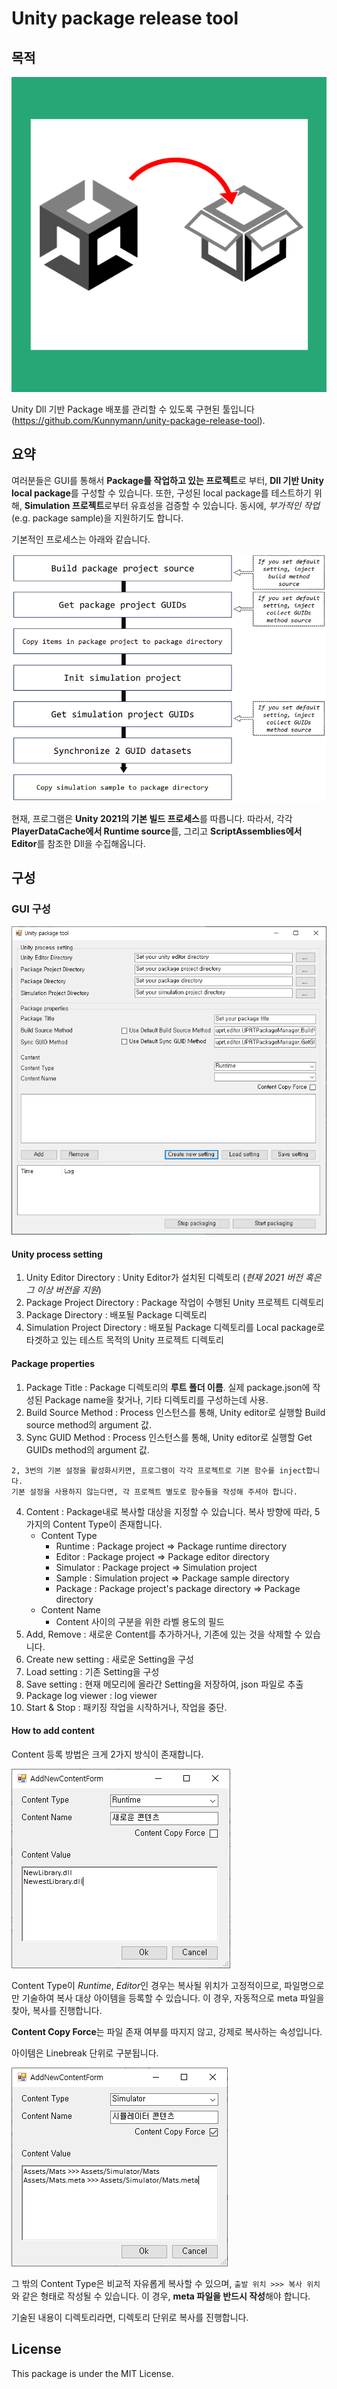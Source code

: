 # Unity package release tool

## 목적

![title](./img/main.png)

Unity Dll 기반 Package 배포를 관리할 수 있도록 구현된 툴입니다 (https://github.com/Kunnymann/unity-package-release-tool).

## 요약

여러분들은 GUI를 통해서 **Package를 작업하고 있는 프로젝트**로 부터, **Dll 기반 Unity local package**를 구성할 수 있습니다. 또한, 구성된 local package를 테스트하기 위해, **Simulation 프로젝트**로부터 유효성을 검증할 수 있습니다. 동시에, *부가적인 작업* (e.g. package sample)을 지원하기도 합니다.

기본적인 프로세스는 아래와 같습니다.

![process](./img/process.png)

현재, 프로그램은 **Unity 2021의 기본 빌드 프로세스**를 따릅니다. 따라서, 각각 **PlayerDataCache에서 Runtime source**를, 그리고 **ScriptAssemblies에서 Editor**를 참조한 Dll을 수집해옵니다.

## 구성

### GUI 구성

![gui](./img/gui.png)

#### Unity process setting

1. Unity Editor Directory : Unity Editor가 설치된 디렉토리 (*현재 2021 버전 혹은 그 이상 버전을 지원*)
2. Package Project Directory : Package 작업이 수행된 Unity 프로젝트 디렉토리
3. Package Directory : 배포될 Package 디렉토리
4. Simulation Project Directory : 배포될 Package 디렉토리를 Local package로 타겟하고 있는 테스트 목적의 Unity 프로젝트 디렉토리

#### Package properties

1. Package Title : Package 디렉토리의 **루트 폴더 이름**. 실제 package.json에 작성된 Package name을 찾거나, 기타 디렉토리를 구성하는데 사용.
2. Build Source Method : Process 인스턴스를 통해, Unity editor로 실행할 Build source method의 argument 값.
3. Sync GUID Method : Process 인스턴스를 통해, Unity editor로 실행할 Get GUIDs method의 argument 값.

```
2, 3번의 기본 설정을 활성화시키면, 프로그램이 각각 프로젝트로 기본 함수를 inject합니다.
기본 설정을 사용하지 않는다면, 각 프로젝트 별도로 함수들을 작성해 주셔야 합니다.
```
4. Content : Package내로 복사할 대상을 지정할 수 있습니다. 복사 방향에 따라, 5가지의 Content Type이 존재합니다.
    - Content Type
        - Runtime : Package project => Package runtime directory
        - Editor : Package project => Package editor directory
        - Simulator : Package project => Simulation project
        - Sample : Simulation project => Package sample directory
        - Package : Package project's package directory => Package directory
    - Content Name
        - Content 사이의 구분을 위한 라벨 용도의 필드
5. Add, Remove : 새로운 Content를 추가하거나, 기존에 있는 것을 삭제할 수 있습니다.
6. Create new setting : 새로운 Setting을 구성
7. Load setting : 기존 Setting을 구성
8. Save setting : 현재 메모리에 올라간 Setting을 저장하여, json 파일로 추출
9. Package log viewer : log viewer
10. Start & Stop : 패키징 작업을 시작하거나, 작업을 중단.

#### How to add content

Content 등록 방법은 크게 2가지 방식이 존재합니다.

![how-to-add](./img/howtoadd.png)

Content Type이 *Runtime*, *Editor*인 경우는 복사될 위치가 고정적이므로, 파일명으로만 기술하여 복사 대상 아이템을 등록할 수 있습니다. 이 경우, 자동적으로 meta 파일을 찾아, 복사를 진행합니다.

**Content Copy Force**는 파일 존재 여부를 따지지 않고, 강제로 복사하는 속성입니다.

아이템은 Linebreak 단위로 구분됩니다.

![how-to-add](./img/howtoadd2.png)

그 밖의 Content Type은 비교적 자유롭게 복사할 수 있으며, `출발 위치 >>> 복사 위치`와 같은 형태로 작성될 수 있습니다. 이 경우, **meta 파일을 반드시 작성**해야 합니다.

기술된 내용이 디렉토리라면, 디렉토리 단위로 복사를 진행합니다.

## License

This package is under the MIT License.
